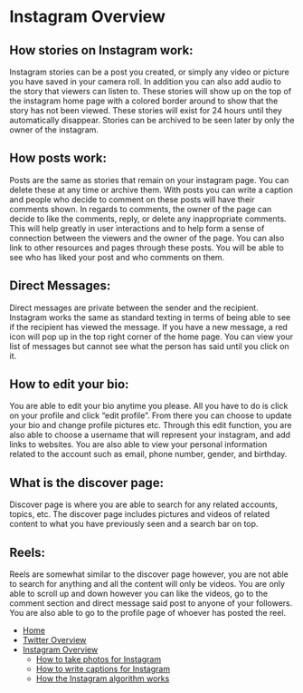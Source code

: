 # Instagram Overview


## How stories on Instagram work: 

Instagram stories can be a post you created, or simply any video or picture you have saved in your camera roll. In addition you can also add audio to the story that viewers can listen to. These stories will show up on the top of the instagram home page with a colored border around to show that the story has not been viewed. These stories will exist for 24 hours until they automatically disappear. Stories can be archived to be seen later by only the owner of the instagram. 

## How posts work: 

Posts are the same as stories that remain on your instagram page. You can delete these at any time or archive them. With posts you can write a caption and people who decide to comment on these posts will have their comments shown. In regards to comments, the owner of the page can decide to like the comments, reply, or delete any inappropriate comments. This will help greatly in user interactions and to help form a sense of connection between the viewers and the owner of the page. You can also link to other resources and pages through these posts. You will be able to see who has liked your post and who comments on them. 

## Direct Messages: 

Direct messages are private between the sender and the recipient. Instagram works the same as standard texting in terms of being able to see if the recipient has viewed the message. If you have a new message, a red icon will pop up in the top right corner of the home page. You can view your list of messages but cannot see what the person has said until you click on it. 

## How to edit your bio: 

You are able to edit your bio anytime you please. All you have to do is click on your profile and click “edit profile”. From there you can choose to update your bio and change profile pictures etc. Through this edit function, you are also able to choose a username that will represent your instagram, and add links to websites. You are also able to view your personal information related to the account such as email, phone number, gender, and birthday. 

## What is the discover page: 

Discover page is where you are able to search for any related accounts, topics, etc. The discover page includes pictures and videos of related content to what you have previously seen and a search bar on top. 

## Reels: 

Reels are somewhat similar to the discover page however, you are not able to search for anything and all the content will only be videos. You are only able to scroll up and down however you can like the videos, go to the comment section and direct message said post to anyone of your followers. You are also able to go to the profile page of whoever has posted the reel. 

- [Home](./README.md)
- [Twitter Overview](./twitter-overview.md)
- [Instagram Overview](./instagram-overview.md)
  - [How to take photos for Instagram](./take-pics-for-insta.md)
  - [How to write captions for Instagram](./write-captions-for-insta.md)
  - [How the Instagram algorithm works](./algorithm-insta.md)